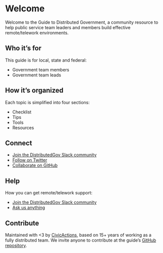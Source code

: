 # Welcome

Welcome to the Guide to Distributed Government, a community resource to help public service team leaders and members build effective remote/telework environments.

## Who it’s for

This guide is for local, state and federal:

* Government team members
* Government team leads

## How it’s organized

Each topic is simplified into four sections:

* Checklist
* Tips
* Tools
* Resources

## Connect

* [Join the DistributedGov Slack community](https://distributedgov.herokuapp.com/)
* [Follow on Twitter](https://twitter.com/distributedgov)
* [Collaborate on GitHub](https://github.com/distributedgov)

## Help

How you can get remote/telework support:

* [Join the DistributedGov Slack community](https://distributedgov.herokuapp.com/)
* [Ask us anything](https://docs.google.com/forms/d/e/1FAIpQLSe3EM481zf2DGmRhXbvrFdHLtbBxYH3pCOolznIfyOMk7IDzw/viewform?usp=sf_link)

## Contribute

Maintained with <3 by [CivicActions](https://civicactions.com/), based on 15+ years of working as a fully distributed team. We invite anyone to contribute at the guide’s [GitHub repository](https://github.com/distributedgov/guide).
